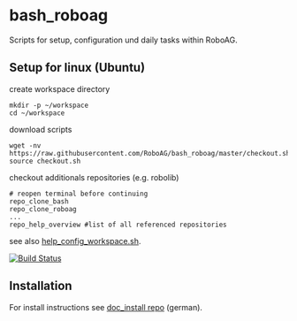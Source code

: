 # bash_roboag
Scripts for setup, configuration und daily tasks within RoboAG.

## Setup for linux (Ubuntu)
create workspace directory

    mkdir -p ~/workspace
    cd ~/workspace


download scripts

    wget -nv https://raw.githubusercontent.com/RoboAG/bash_roboag/master/checkout.sh
    source checkout.sh


checkout additionals repositories (e.g. robolib)

    # reopen terminal before continuing
    repo_clone_bash
    repo_clone_roboag
    ...
    repo_help_overview #list of all referenced repositories

see also [help_config_workspace.sh](scripts/help/help_config_workspace.sh).

[![Build Status](https://travis-ci.org/RoboAG/bash_roboag.svg?branch=master)](https://travis-ci.org/RoboAG/bash_roboag)

## Installation
For install instructions see [doc_install repo](https://github.com/RoboAG/doc_install) (german).
